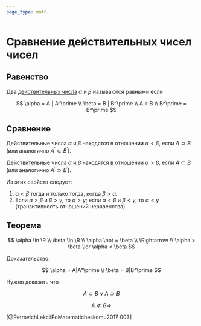```yaml
---
page_type: math
---
```


# Сравнение действительных чисел чисел

## Равенство

Два [действительных числа]([[20221030231807]]) $\alpha$ и $\beta$ называются равными если

$$
\alpha = A | A^\prime \\
\beta = B | B^\prime \\
A = B \\
B^\prime = B^\prime
$$

## Сравнение

Действительные числа $\alpha$ и $\beta$ находятся в отношении $\alpha < \beta$, если $A \supset B$ (или аналогично $A^\prime \subset B^\prime$).

Действительные числа $\alpha$ и $\beta$ находятся в отношении $\alpha > \beta$, если $A \subset B$ (или аналогично $A^\prime \supset B^\prime$).

Из этих свойств следует:

1. $\alpha < \beta$ тогда и только тогда, когда $\beta > \alpha$.
2. Если $\alpha > \beta$ и $\beta > \gamma$, то $\alpha > \gamma$; если $\alpha < \beta$ и $\beta < \gamma$, то $\alpha < \gamma$ (транзитивность отношений неравенства)

## Теорема

$$
\alpha \in \R \\
\beta \in \R \\
\alpha \not = \beta \\
\Rightarrow \\
\alpha > \beta \lor \alpha < \beta
$$

Доказательство:

$$
\alpha = A|A^\prime \\
\beta = B|B^\prime
$$

Нужно доказать что

$$
A \subset B \lor A \supset B
$$

$$
A \not \subset B \Rightarrow
$$

[@PetrovichLekciiPoMatematicheskomu2017 003]
